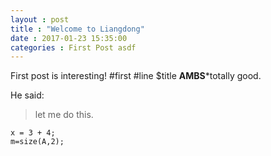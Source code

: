 ```yaml
---
layout : post
title : "Welcome to Liangdong"
date : 2017-01-23 15:35:00
categories : First Post asdf
---
```


First post is interesting!
#first
#line
$title
**AMBS***totally good.

He said:
> let me do this.
```
x = 3 + 4;
m=size(A,2);
```
